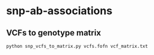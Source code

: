 # snp-ab-associations
## VCFs to genotype matrix 
```
python snp_vcfs_to_matrix.py vcfs.fofn vcf_matrix.txt
```

